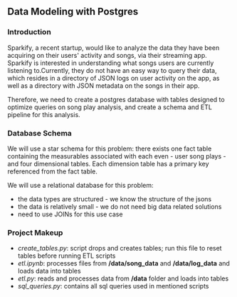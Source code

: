 ## Data Modeling with Postgres

### Introduction
Sparkify, a recent startup, would like to analyze the data they have been acquiring on their users' activity and songs, 
via their streaming app. Sparkify is interested in understanding what songs users are currently listening to.Currently, 
they do not have an easy way to query their data, which resides in a directory of JSON logs on user activity on the app, 
as well as a directory with JSON metadata on the songs in their app.

Therefore, we need to create a postgres database with tables designed to optimize queries on song play analysis, and 
create a schema and ETL pipeline for this analysis.

### Database Schema
We will use a star schema for this problem: there exists one fact table containing the measurables associated with each
even - user song plays - and four dimensional tables. Each dimension table has a primary key referenced from the fact table.

We will use a relational database for this problem:
* the data types are structured - we know the structure of the jsons
* the data is relatively small - we do not need big data related solutions
* need to use JOINs for this use case

### Project Makeup
* *create_tables.py*: script drops and creates tables; run this file to reset tables before running ETL scripts
* *etl.ipynb*: processes files from **/data/song_data** and **/data/log_data** and loads data into tables
* *etl.py*: reads and processes data from **/data** folder and loads into tables
* *sql_queries.py*: contains all sql queries used in mentioned scripts
